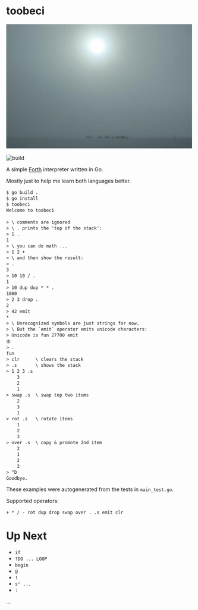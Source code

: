 # toobeci

<img src="/toobeci.jpg" width="500">

![build](https://github.com/eigenhombre/toobeci/actions/workflows/build.yml/badge.svg)

A simple [Forth](https://en.wikipedia.org/wiki/Forth_(programming_language)) interpreter written in Go.

Mostly just to help me learn both languages better.

<!-- The following examples are autogenerated, do not change by hand! -->
<!-- BEGIN EXAMPLES -->
```
$ go build .
$ go install
$ toobeci
Welcome to toobeci

> \ comments are ignored
> \ . prints the 'top of the stack':
> 1 .
1
> \ you can do math ...
> 1 2 +
> \ and then show the result:
> .
3
> 10 10 / .
1
> 10 dup dup * * .
1000
> 2 3 drop .
2
> 42 emit
*
> \ Unrecognized symbols are just strings for now.
> \ But the `emit` operator emits unicode characters:
> Unicode is fun 27700 emit
水
> .
fun
> clr      \ clears the stack
> .s       \ shows the stack
> 1 2 3 .s
	3
	2
	1
> swap .s  \ swap top two items
	2
	3
	1
> rot .s   \ rotate items
	1
	2
	3
> over .s  \ copy & promote 2nd item
	2
	1
	2
	3
> ^D
Goodbye.
```
<!-- END EXAMPLES -->

These examples were autogenerated from the tests in `main_test.go`.

Supported operators:

```
+ * / - rot dup drop swap over . .s emit clr
```

# Up Next

- `if`
- `?DO ... LOOP`
- `begin`
- `@`
- `!`
- `s" ...`
- `:`

...

